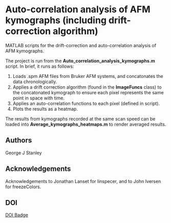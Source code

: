# Auto-correlation analysis of AFM kymographs (including drift-correction algorithm)

MATLAB scripts for the drift-correction and auto-correlation analysis of AFM kymographs.

The project is run from the **Auto_correlation_analysis_kymographs.m** script. In brief, it runs as follows:

1. Loads .spm AFM files from Bruker AFM systems, and concatonates the data chronologically.
2. Applies a drift correction algorithm (found in the **ImageFuncs** class) to the concatonated kymograph to ensure each pixel represents the same point in space with time.
3. Applies an auto-correlation functions to each pixel (defined in script).
4. Plots the results as a heatmap.

The results from kymographs recorded at the same scan speed can be loaded into **Average_kymographs_heatmaps.m** to render averaged results.

## Authors

George J Stanley

## Acknowledgements

Acknowledgements to Jonathan Lanset for linspecer, and to John Iversen for freezeColors.

## DOI

[DOI Badge](https://zenodo.org/badge/latestdoi/177807176)
